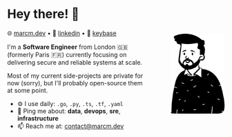 # Hey there! 🖖

<img align=right src="character.svg" width=125 style="margin-top:10px; margin-left:50px;">

🌐 [marcm.dev](https://www.marcm.dev/) • 💼 [linkedin](https://linkedin.com/in/marc-molina) • 🔑 [keybase](https://keybase.io/2n3g5c9)

I'm a **Software Engineer** from London 🇬🇧 (formerly Paris 🇫🇷) currently focusing on delivering secure and reliable systems at scale. 

Most of my current side-projects are private for now (sorry), but I'll probably open-source them at some point.

- ⚙️ I use daily: `.go`, `.py`, `.ts`, `.tf`, `.yaml`
- 💬 Ping me about: **data**, **devops**, **sre**, **infrastructure**
- 📫 Reach me at: [contact@marcm.dev](mailto:contact@marcm.dev)
